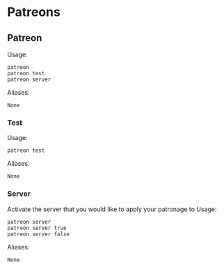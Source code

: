 # Patreons



## Patreon



Usage:

```none
patreon 
patreon test 
patreon server 
```

Aliases:

```none
None
```

### Test

Usage:

```none
patreon test 
```

Aliases:

```none
None
```

### Server
Activate the server that you would like to apply your patronage to
Usage:

```none
patreon server 
patreon server true 
patreon server false 
```

Aliases:

```none
None
```

